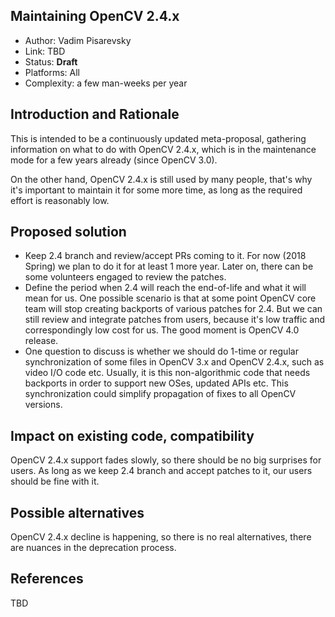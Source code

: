 ## Maintaining OpenCV 2.4.x

* Author: Vadim Pisarevsky
* Link: TBD
* Status: **Draft**
* Platforms: All
* Complexity: a few man-weeks per year

## Introduction and Rationale

This is intended to be a continuously updated meta-proposal, gathering information on what to do with OpenCV 2.4.x, which is in the maintenance mode for a few years already (since OpenCV 3.0).

On the other hand, OpenCV 2.4.x is still used by many people, that's why it's important to maintain it for some more time, as long as the required effort is reasonably low. 

## Proposed solution

* Keep 2.4 branch and review/accept PRs coming to it. For now (2018 Spring) we plan to do it for at least 1 more year. Later on, there can be some volunteers engaged to review the patches.
* Define the period when 2.4 will reach the end-of-life and what it will mean for us. One possible scenario is that at some point OpenCV core team will stop creating backports of various patches for 2.4. But we can still review and integrate patches from users, because it's low traffic and correspondingly low cost for us. The good moment is OpenCV 4.0 release.
* One question to discuss is whether we should do 1-time or regular synchronization of some files in OpenCV 3.x and OpenCV 2.4.x, such as video I/O code etc. Usually, it is this non-algorithmic code that needs backports in order to support new OSes, updated APIs etc. This synchronization could simplify propagation of fixes to all OpenCV versions.

## Impact on existing code, compatibility

OpenCV 2.4.x support fades slowly, so there should be no big surprises for users. As long as we keep 2.4 branch and accept patches to it, our users should be fine with it.

## Possible alternatives

OpenCV 2.4.x decline is happening, so there is no real alternatives, there are nuances in the deprecation process.

## References

TBD
